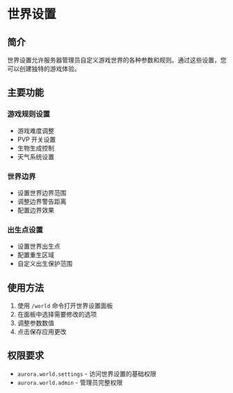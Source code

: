 # 世界设置

## 简介
世界设置允许服务器管理员自定义游戏世界的各种参数和规则。通过这些设置，您可以创建独特的游戏体验。

## 主要功能

### 游戏规则设置
- 游戏难度调整
- PVP 开关设置
- 生物生成控制
- 天气系统设置

### 世界边界
- 设置世界边界范围
- 调整边界警告距离
- 配置边界效果

### 出生点设置
- 设置世界出生点
- 配置重生区域
- 自定义出生保护范围

## 使用方法
1. 使用 `/world` 命令打开世界设置面板
2. 在面板中选择需要修改的选项
3. 调整参数数值
4. 点击保存应用更改

## 权限要求
- `aurora.world.settings` - 访问世界设置的基础权限
- `aurora.world.admin` - 管理员完整权限 